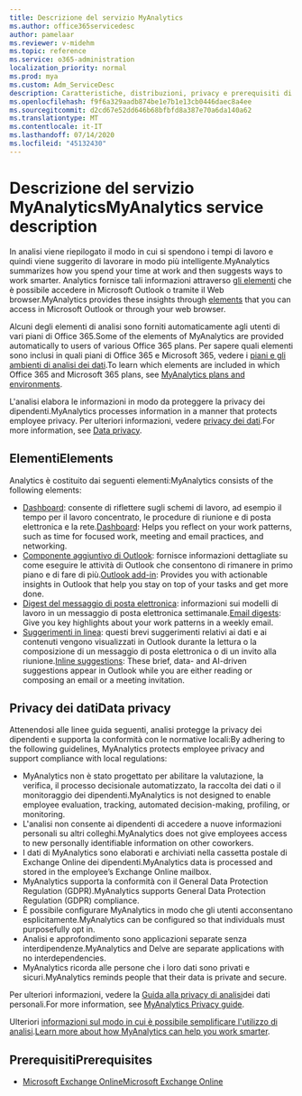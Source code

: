 ```yaml
---
title: Descrizione del servizio MyAnalytics
ms.author: office365servicedesc
author: pamelaar
ms.reviewer: v-midehm
ms.topic: reference
ms.service: o365-administration
localization_priority: normal
ms.prod: mya
ms.custom: Adm_ServiceDesc
description: Caratteristiche, distribuzioni, privacy e prerequisiti di analisi dei dati
ms.openlocfilehash: f9f6a329aadb874be1e7b1e13cb0446daec8a4ee
ms.sourcegitcommit: d2cd67e52dd646b68bfbfd8a387e70a6da140a62
ms.translationtype: MT
ms.contentlocale: it-IT
ms.lasthandoff: 07/14/2020
ms.locfileid: "45132430"
---
```

# <a name="myanalytics-service-description"></a><span data-ttu-id="a9012-103">Descrizione del servizio MyAnalytics</span><span class="sxs-lookup"><span data-stu-id="a9012-103">MyAnalytics service description</span></span>

<span data-ttu-id="a9012-104">In analisi viene riepilogato il modo in cui si spendono i tempi di lavoro e quindi viene suggerito di lavorare in modo più intelligente.</span><span class="sxs-lookup"><span data-stu-id="a9012-104">MyAnalytics summarizes how you spend your time at work and then suggests ways to work smarter.</span></span> <span data-ttu-id="a9012-105">Analytics fornisce tali informazioni attraverso [gli elementi](#elements) che è possibile accedere in Microsoft Outlook o tramite il Web browser.</span><span class="sxs-lookup"><span data-stu-id="a9012-105">MyAnalytics provides these insights through [elements](#elements) that you can access in Microsoft Outlook or through your web browser.</span></span>

<span data-ttu-id="a9012-106">Alcuni degli elementi di analisi sono forniti automaticamente agli utenti di vari piani di Office 365.</span><span class="sxs-lookup"><span data-stu-id="a9012-106">Some of the elements of MyAnalytics are provided automatically to users of various Office 365 plans.</span></span> <span data-ttu-id="a9012-107">Per sapere quali elementi sono inclusi in quali piani di Office 365 e Microsoft 365, vedere i [piani e gli ambienti di analisi dei dati](https://docs.microsoft.com/workplace-analytics/myanalytics/overview/plans-environments).</span><span class="sxs-lookup"><span data-stu-id="a9012-107">To learn which elements are included in which Office 365 and Microsoft 365 plans, see [MyAnalytics plans and environments](https://docs.microsoft.com/workplace-analytics/myanalytics/overview/plans-environments).</span></span>  

<span data-ttu-id="a9012-108">L'analisi elabora le informazioni in modo da proteggere la privacy dei dipendenti.</span><span class="sxs-lookup"><span data-stu-id="a9012-108">MyAnalytics processes information in a manner that protects employee privacy.</span></span> <span data-ttu-id="a9012-109">Per ulteriori informazioni, vedere [privacy dei dati](#data-privacy).</span><span class="sxs-lookup"><span data-stu-id="a9012-109">For more information, see [Data privacy](#data-privacy).</span></span>

## <a name="elements"></a><span data-ttu-id="a9012-110">Elementi</span><span class="sxs-lookup"><span data-stu-id="a9012-110">Elements</span></span>

<span data-ttu-id="a9012-111">Analytics è costituito dai seguenti elementi:</span><span class="sxs-lookup"><span data-stu-id="a9012-111">MyAnalytics consists of the following elements:</span></span>

* <span data-ttu-id="a9012-112">[Dashboard](https://docs.microsoft.com/workplace-analytics/myanalytics/use/dashboard-2): consente di riflettere sugli schemi di lavoro, ad esempio il tempo per il lavoro concentrato, le procedure di riunione e di posta elettronica e la rete.</span><span class="sxs-lookup"><span data-stu-id="a9012-112">[Dashboard](https://docs.microsoft.com/workplace-analytics/myanalytics/use/dashboard-2): Helps you reflect on your work patterns, such as time for focused work, meeting and email practices, and networking.</span></span>
* <span data-ttu-id="a9012-113">[Componente aggiuntivo di Outlook](https://docs.microsoft.com/workplace-analytics/myanalytics/use/add-in): fornisce informazioni dettagliate su come eseguire le attività di Outlook che consentono di rimanere in primo piano e di fare di più.</span><span class="sxs-lookup"><span data-stu-id="a9012-113">[Outlook add-in](https://docs.microsoft.com/workplace-analytics/myanalytics/use/add-in): Provides you with actionable insights in Outlook that help you stay on top of your tasks and get more done.</span></span>
* <span data-ttu-id="a9012-114">[Digest del messaggio di posta elettronica](https://docs.microsoft.com/workplace-analytics/myanalytics/use/email-digest-2): informazioni sui modelli di lavoro in un messaggio di posta elettronica settimanale.</span><span class="sxs-lookup"><span data-stu-id="a9012-114">[Email digests](https://docs.microsoft.com/workplace-analytics/myanalytics/use/email-digest-2): Give you key highlights about your work patterns in a weekly email.</span></span>
* <span data-ttu-id="a9012-115">[Suggerimenti in linea](https://docs.microsoft.com/workplace-analytics/myanalytics/use/mya-notifications): questi brevi suggerimenti relativi ai dati e ai contenuti vengono visualizzati in Outlook durante la lettura o la composizione di un messaggio di posta elettronica o di un invito alla riunione.</span><span class="sxs-lookup"><span data-stu-id="a9012-115">[Inline suggestions](https://docs.microsoft.com/workplace-analytics/myanalytics/use/mya-notifications): These brief, data- and AI-driven suggestions appear in Outlook while you are either reading or composing an email or a meeting invitation.</span></span>

## <a name="data-privacy"></a><span data-ttu-id="a9012-116">Privacy dei dati</span><span class="sxs-lookup"><span data-stu-id="a9012-116">Data privacy</span></span>

<span data-ttu-id="a9012-117">Attenendosi alle linee guida seguenti, analisi protegge la privacy dei dipendenti e supporta la conformità con le normative locali:</span><span class="sxs-lookup"><span data-stu-id="a9012-117">By adhering to the following guidelines, MyAnalytics protects employee privacy and support compliance with local regulations:</span></span>

* <span data-ttu-id="a9012-118">MyAnalytics non è stato progettato per abilitare la valutazione, la verifica, il processo decisionale automatizzato, la raccolta dei dati o il monitoraggio dei dipendenti.</span><span class="sxs-lookup"><span data-stu-id="a9012-118">MyAnalytics is not designed to enable employee evaluation, tracking, automated decision-making, profiling, or monitoring.</span></span>
* <span data-ttu-id="a9012-119">L'analisi non consente ai dipendenti di accedere a nuove informazioni personali su altri colleghi.</span><span class="sxs-lookup"><span data-stu-id="a9012-119">MyAnalytics does not give employees access to new personally identifiable information on other coworkers.</span></span>
* <span data-ttu-id="a9012-120">I dati di MyAnalytics sono elaborati e archiviati nella cassetta postale di Exchange Online dei dipendenti.</span><span class="sxs-lookup"><span data-stu-id="a9012-120">MyAnalytics data is processed and stored in the employee’s Exchange Online mailbox.</span></span>
* <span data-ttu-id="a9012-121">MyAnalytics supporta la conformità con il General Data Protection Regulation (GDPR).</span><span class="sxs-lookup"><span data-stu-id="a9012-121">MyAnalytics supports General Data Protection Regulation (GDPR) compliance.</span></span>
* <span data-ttu-id="a9012-122">È possibile configurare MyAnalytics in modo che gli utenti acconsentano esplicitamente.</span><span class="sxs-lookup"><span data-stu-id="a9012-122">MyAnalytics can be configured so that individuals must purposefully opt in.</span></span>
* <span data-ttu-id="a9012-123">Analisi e approfondimento sono applicazioni separate senza interdipendenze.</span><span class="sxs-lookup"><span data-stu-id="a9012-123">MyAnalytics and Delve are separate applications with no interdependencies.</span></span>
* <span data-ttu-id="a9012-124">MyAnalytics ricorda alle persone che i loro dati sono privati e sicuri.</span><span class="sxs-lookup"><span data-stu-id="a9012-124">MyAnalytics reminds people that their data is private and secure.</span></span>

<span data-ttu-id="a9012-125">Per ulteriori informazioni, vedere la [Guida alla privacy di analisi](https://docs.microsoft.com/workplace-analytics/myanalytics/overview/privacy-guide)dei dati personali.</span><span class="sxs-lookup"><span data-stu-id="a9012-125">For more information, see [MyAnalytics Privacy guide](https://docs.microsoft.com/workplace-analytics/myanalytics/overview/privacy-guide).</span></span>

<span data-ttu-id="a9012-126">Ulteriori [informazioni sul modo in cui è possibile semplificare l'utilizzo di analisi](https://products.office.com/business/myanalytics-personal-analytics).</span><span class="sxs-lookup"><span data-stu-id="a9012-126">[Learn more about how MyAnalytics can help you work smarter](https://products.office.com/business/myanalytics-personal-analytics).</span></span>

## <a name="prerequisites"></a><span data-ttu-id="a9012-127">Prerequisiti</span><span class="sxs-lookup"><span data-stu-id="a9012-127">Prerequisites</span></span>

* [<span data-ttu-id="a9012-128">Microsoft Exchange Online</span><span class="sxs-lookup"><span data-stu-id="a9012-128">Microsoft Exchange Online</span></span>](https://docs.microsoft.com/office365/servicedescriptions/exchange-online-service-description/exchange-online-service-description)
